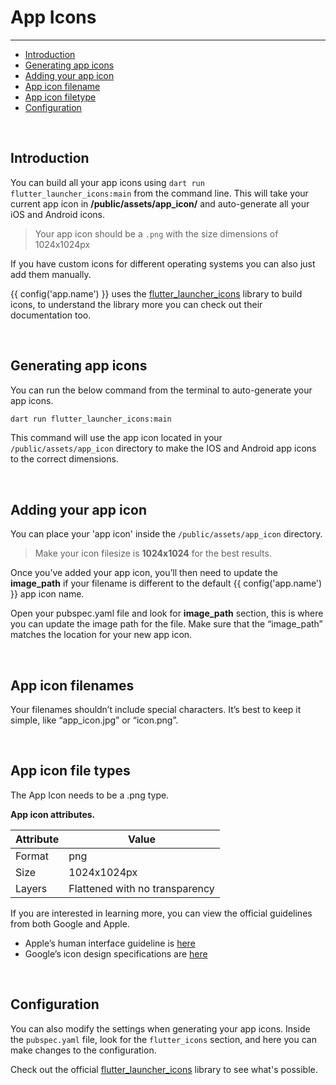 # App Icons

---

<a name="section-1"></a>
- [Introduction](#introduction "Introduction")
- [Generating app icons](#generating-app-icons "Generating app icons")
- [Adding your app icon](#adding-your-app-icon)
- [App icon filename](#app-icon-filenames "App icon filenames")
- [App icon filetype](#app-icon-filetype "App icon filetype")
- [Configuration](#configuration "Configuration for app icons")

<a name="introduction"></a>
<br>

## Introduction

You can build all your app icons using `dart run flutter_launcher_icons:main` from the command line. 
This will take your current app icon in <b>/public/assets/app_icon/</b> and auto-generate all your iOS and Android icons.

> Your app icon should be a `.png` with the size dimensions of 1024x1024px

If you have custom icons for different operating systems you can also just add them manually.

{{ config('app.name') }} uses the <a href="https://pub.dev/packages/flutter_launcher_icons" target="_BLANK">flutter_launcher_icons</a> library to build icons, to understand the library more you can check out their documentation too.

<a name="generating-app-icons"></a>
<br>

## Generating app icons


You can run the below command from the terminal to auto-generate your app icons.
``` bash
dart run flutter_launcher_icons:main
```

This command will use the app icon located in your `/public/assets/app_icon`  directory to make the IOS and Android app icons to the correct dimensions.


<a name="adding-your-app-icon"></a>
<br>

## Adding your app icon

You can place your 'app icon' inside the `/public/assets/app_icon` directory. 

> Make your icon filesize is **1024x1024** for the best results. 

Once you’ve added your app icon, you’ll then need to update the **image\_path** if your filename is different to the default {{ config('app.name') }} app icon name. 

Open your pubspec.yaml file and look for **image\_path** section, this is where you can update the image path for the file. Make sure that the “image\_path” matches the location for your new app icon.


<a name="app-icon-filenames"></a>
<br>

## App icon filenames

Your filenames shouldn’t include special characters. It’s best to keep it simple, like “app\_icon.jpg” or “icon.png”.


<a name="app-icon-filetype"></a>
<br>

## App icon file types

The App Icon needs to be a .png type.

<b>App icon attributes.</b>

| Attribute  | Value  |
|---|---|
|  Format |  png |
|  Size |  1024x1024px |
|  Layers |  Flattened with no transparency |

If you are interested in learning more, you can view the official guidelines from both Google and Apple.

- Apple’s human interface guideline is <a href="https://developer.apple.com/design/human-interface-guidelines/ios/icons-and-images/app-icon/" target="_BLANK">here</a>
- Google’s icon design specifications are <a href="https://developer.android.com/google-play/resources/icon-design-specifications" target="_BLANK">here</a>


<a name="configuration"></a>
<br>

## Configuration

You can also modify the settings when generating your app icons.
Inside the `pubspec.yaml` file, look for the `flutter_icons` section, and here you can make changes to the configuration.

Check out the official <a href="https://pub.dev/packages/flutter_launcher_icons" target="_BLANK">flutter_launcher_icons</a> library to see what's possible.
